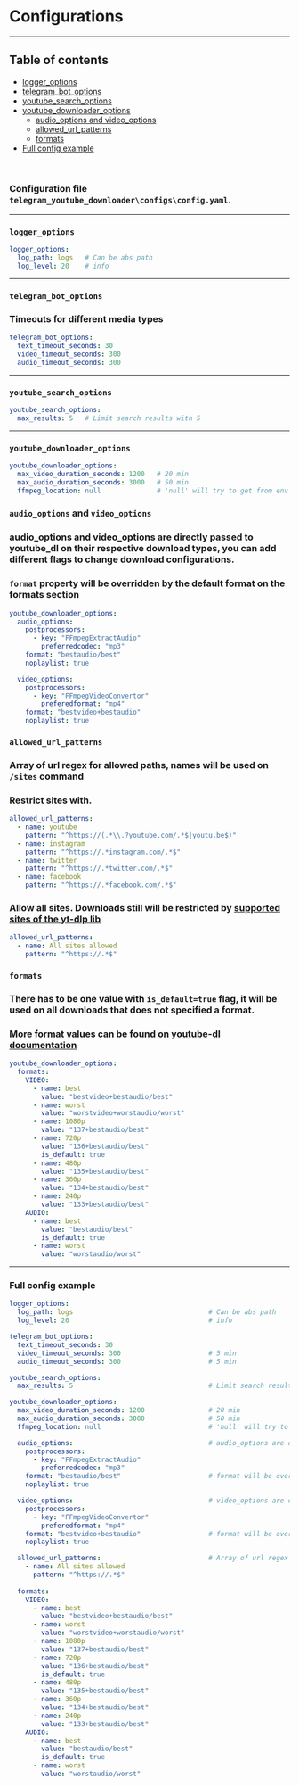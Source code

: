 # Configurations

---

## Table of contents
- [logger_options](#logger_options)
- [telegram_bot_options](#telegram_bot_options)
- [youtube_search_options](#youtube_search_options)
- [youtube_downloader_options](#youtube_downloader_options)
    - [audio_options and video_options](#audio_options-and-video_options)
    - [allowed_url_patterns](#allowed_url_patterns)
    - [formats](#formats)
- [Full config example](#Full-config-example)

<br>

### Configuration file `telegram_youtube_downloader\configs\config.yaml`.

---

### `logger_options`
```yaml
logger_options:
  log_path: logs   # Can be abs path
  log_level: 20    # info
```

---

### `telegram_bot_options`
### Timeouts for different media types
```yaml
telegram_bot_options:
  text_timeout_seconds: 30
  video_timeout_seconds: 300 
  audio_timeout_seconds: 300
```

---

### `youtube_search_options`
```yaml
youtube_search_options:
  max_results: 5   # Limit search results with 5
```

---

### `youtube_downloader_options`
```yaml
youtube_downloader_options:
  max_video_duration_seconds: 1200   # 20 min
  max_audio_duration_seconds: 3000   # 50 min
  ffmpeg_location: null              # 'null' will try to get from env as ffmpeg
```

### `audio_options` and `video_options`
### audio_options and video_options are directly passed to youtube_dl on their respective download types, you can add different flags to change download configurations.
### `format` property will be overridden by the default format on the formats section
```yaml
youtube_downloader_options:
  audio_options:
    postprocessors: 
      - key: "FFmpegExtractAudio"
        preferredcodec: "mp3"
    format: "bestaudio/best"
    noplaylist: true

  video_options:
    postprocessors: 
      - key: "FFmpegVideoConvertor"
        preferedformat: "mp4"
    format: "bestvideo+bestaudio"
    noplaylist: true
```

### `allowed_url_patterns` 
### Array of url regex for allowed paths, names will be used on `/sites` command
### Restrict sites with.
```yaml
allowed_url_patterns:
  - name: youtube
    pattern: "^https://(.*\\.?youtube.com/.*$|youtu.be$)"
  - name: instagram
    pattern: "^https://.*instagram.com/.*$"
  - name: twitter
    pattern: "^https://.*twitter.com/.*$"
  - name: facebook
    pattern: "^https://.*facebook.com/.*$"
```
### Allow all sites. Downloads still will be restricted by [supported sites of the yt-dlp lib](https://github.com/yt-dlp/yt-dlp/blob/master/supportedsites.md)
```yaml
allowed_url_patterns:
  - name: All sites allowed
    pattern: "^https://.*$"
```

### `formats`
### There has to be one value with `is_default=true` flag, it will be used on all downloads that does not specified a format.
### More format values can be found on [youtube-dl documentation](https://github.com/ytdl-org/youtube-dl/blob/master/README.md#format-selection-examples) 
```yaml
youtube_downloader_options:
  formats:
    VIDEO:
      - name: best
        value: "bestvideo+bestaudio/best"
      - name: worst
        value: "worstvideo+worstaudio/worst"
      - name: 1080p
        value: "137+bestaudio/best"
      - name: 720p
        value: "136+bestaudio/best"
        is_default: true
      - name: 480p
        value: "135+bestaudio/best"
      - name: 360p
        value: "134+bestaudio/best"
      - name: 240p
        value: "133+bestaudio/best"
    AUDIO:
      - name: best
        value: "bestaudio/best"
        is_default: true
      - name: worst
        value: "worstaudio/worst"
```

---

### Full config example
```yaml
logger_options:
  log_path: logs                                  # Can be abs path
  log_level: 20                                   # info

telegram_bot_options:
  text_timeout_seconds: 30
  video_timeout_seconds: 300                      # 5 min  
  audio_timeout_seconds: 300                      # 5 min

youtube_search_options:
  max_results: 5                                  # Limit search results with 5

youtube_downloader_options:
  max_video_duration_seconds: 1200                # 20 min
  max_audio_duration_seconds: 3000                # 50 min
  ffmpeg_location: null                           # 'null' will try to get from env as ffmpeg

  audio_options:                                  # audio_options are directly passed to youtube_dl on audio downloads
    postprocessors: 
      - key: "FFmpegExtractAudio"
        preferredcodec: "mp3"
    format: "bestaudio/best"                      # format will be overridden by the default format on the formats section
    noplaylist: true

  video_options:                                  # video_options are directly passed to youtube_dl on video downloads
    postprocessors: 
      - key: "FFmpegVideoConvertor"
        preferedformat: "mp4"
    format: "bestvideo+bestaudio"                 # format will be overridden by the default format on the formats section
    noplaylist: true

  allowed_url_patterns:                           # Array of url regex for allowed paths, names will be used on '/sites' command
    - name: All sites allowed
      pattern: "^https://.*$"
  
  formats:
    VIDEO:
      - name: best
        value: "bestvideo+bestaudio/best"
      - name: worst
        value: "worstvideo+worstaudio/worst"
      - name: 1080p
        value: "137+bestaudio/best"
      - name: 720p
        value: "136+bestaudio/best"
        is_default: true
      - name: 480p
        value: "135+bestaudio/best"
      - name: 360p
        value: "134+bestaudio/best"
      - name: 240p
        value: "133+bestaudio/best"
    AUDIO:
      - name: best
        value: "bestaudio/best"
        is_default: true
      - name: worst
        value: "worstaudio/worst"

```
